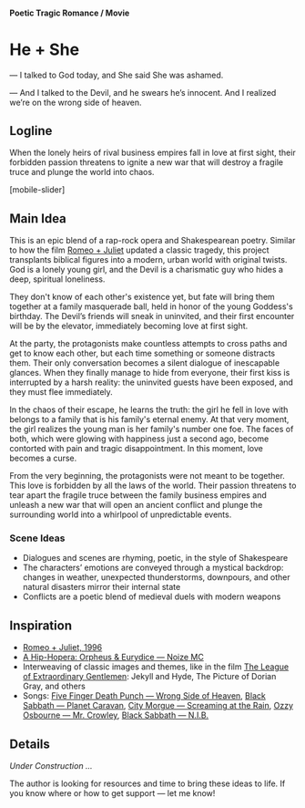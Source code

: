 #### Poetic Tragic Romance / Movie

# He + She

— I talked to God today, and She said She was ashamed.

— And I talked to the Devil, and he swears he’s innocent. And I realized we’re on the wrong side of heaven.

## Logline

When the lonely heirs of rival business empires fall in love at first sight, their forbidden passion threatens to ignite a new war that will destroy a fragile truce and plunge the world into chaos.

[mobile-slider]

## Main Idea

This is an epic blend of a rap-rock opera and Shakespearean poetry. Similar to how the film [Romeo + Juliet](https://www.imdb.com/title/tt0117509/) updated a classic tragedy, this project transplants biblical figures into a modern, urban world with original twists. God is a lonely young girl, and the Devil is a charismatic guy who hides a deep, spiritual loneliness.

They don't know of each other's existence yet, but fate will bring them together at a family masquerade ball, held in honor of the young Goddess's birthday. The Devil’s friends will sneak in uninvited, and their first encounter will be by the elevator, immediately becoming love at first sight.

At the party, the protagonists make countless attempts to cross paths and get to know each other, but each time something or someone distracts them. Their only conversation becomes a silent dialogue of inescapable glances. When they finally manage to hide from everyone, their first kiss is interrupted by a harsh reality: the uninvited guests have been exposed, and they must flee immediately.

In the chaos of their escape, he learns the truth: the girl he fell in love with belongs to a family that is his family's eternal enemy. At that very moment, the girl realizes the young man is her family's number one foe. The faces of both, which were glowing with happiness just a second ago, become contorted with pain and tragic disappointment. In this moment, love becomes a curse.

From the very beginning, the protagonists were not meant to be together. This love is forbidden by all the laws of the world. Their passion threatens to tear apart the fragile truce between the family business empires and unleash a new war that will open an ancient conflict and plunge the surrounding world into a whirlpool of unpredictable events.

### Scene Ideas

- Dialogues and scenes are rhyming, poetic, in the style of Shakespeare
- The characters’ emotions are conveyed through a mystical backdrop: changes in weather, unexpected thunderstorms, downpours, and other natural disasters mirror their internal state
- Conflicts are a poetic blend of medieval duels with modern weapons

## Inspiration

- [Romeo + Juliet, 1996](https://www.imdb.com/title/tt0117509/)
- [A Hip-Hopera: Orpheus & Eurydice — Noize MC](https://www.youtube.com/watch?v=TbMYvqA8Tj4)
- Interweaving of classic images and themes, like in the film [The League of Extraordinary Gentlemen](https://www.imdb.com/title/tt0311429/): Jekyll and Hyde, The Picture of Dorian Gray, and others
- Songs: [Five Finger Death Punch — Wrong Side of Heaven](https://open.spotify.com/track/11Ojp7JniVvwd0gmgvyKkd?si=_gtX3nIgTeOAt1k6oQf8Jg), [Black Sabbath — Planet Caravan](https://open.spotify.com/track/4VAAXfLf8YPiO1LzyYnMKb?si=H0yObqdcSwCUoofQdVV40g), [City Morgue — Screaming at the Rain](https://open.spotify.com/track/6dIMYXE0iAoXfjQGU1aFdy?si=rYTE-KXxTc2y6L4JSgZ-qw), [Ozzy Osbourne — Mr. Crowley](https://open.spotify.com/track/2ov8L95QD25TLpZAZPYWXL?si=FYXiBytqTp6G4HuEqX9B6A), [Black Sabbath — N.I.B.](https://open.spotify.com/track/3XclwoQxz4p6Dl7VUf90KW?si=6FHvsCUZREOZ4LxJcTXKfA)

## Details

*Under Construction …*

The author is looking for resources and time to bring these ideas to life. If you know where or how to get support — let me know!